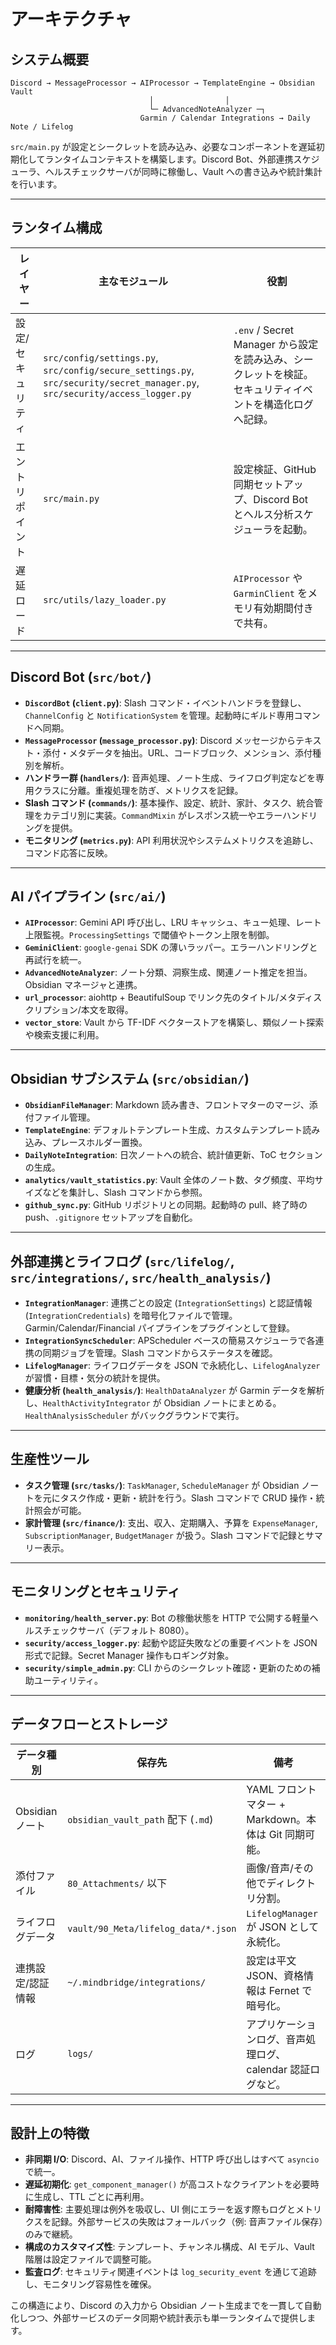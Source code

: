 # アーキテクチャ

## システム概要

```
Discord → MessageProcessor → AIProcessor → TemplateEngine → Obsidian Vault
                               │                │
                               └─ AdvancedNoteAnalyzer ─┐
                             Garmin / Calendar Integrations → Daily Note / Lifelog
```

`src/main.py` が設定とシークレットを読み込み、必要なコンポーネントを遅延初期化してランタイムコンテキストを構築します。Discord Bot、外部連携スケジューラ、ヘルスチェックサーバが同時に稼働し、Vault への書き込みや統計集計を行います。

---

## ランタイム構成

| レイヤー | 主なモジュール | 役割 |
| --- | --- | --- |
| 設定/セキュリティ | `src/config/settings.py`, `src/config/secure_settings.py`, `src/security/secret_manager.py`, `src/security/access_logger.py` | `.env` / Secret Manager から設定を読み込み、シークレットを検証。セキュリティイベントを構造化ログへ記録。 |
| エントリポイント | `src/main.py` | 設定検証、GitHub 同期セットアップ、Discord Bot とヘルス分析スケジューラを起動。 |
| 遅延ロード | `src/utils/lazy_loader.py` | `AIProcessor` や `GarminClient` をメモリ有効期間付きで共有。 |

---

## Discord Bot (`src/bot/`)

- **`DiscordBot` (`client.py`)**: Slash コマンド・イベントハンドラを登録し、`ChannelConfig` と `NotificationSystem` を管理。起動時にギルド専用コマンドへ同期。
- **`MessageProcessor` (`message_processor.py`)**: Discord メッセージからテキスト・添付・メタデータを抽出。URL、コードブロック、メンション、添付種別を解析。
- **ハンドラー群 (`handlers/`)**: 音声処理、ノート生成、ライフログ判定などを専用クラスに分離。重複処理を防ぎ、メトリクスを記録。
- **Slash コマンド (`commands/`)**: 基本操作、設定、統計、家計、タスク、統合管理をカテゴリ別に実装。`CommandMixin` がレスポンス統一やエラーハンドリングを提供。
- **モニタリング (`metrics.py`)**: API 利用状況やシステムメトリクスを追跡し、コマンド応答に反映。

---

## AI パイプライン (`src/ai/`)

- **`AIProcessor`**: Gemini API 呼び出し、LRU キャッシュ、キュー処理、レート上限監視。`ProcessingSettings` で閾値やトークン上限を制御。
- **`GeminiClient`**: `google-genai` SDK の薄いラッパー。エラーハンドリングと再試行を統一。
- **`AdvancedNoteAnalyzer`**: ノート分類、洞察生成、関連ノート推定を担当。Obsidian マネージャと連携。
- **`url_processor`**: aiohttp + BeautifulSoup でリンク先のタイトル/メタディスクリプション/本文を取得。
- **`vector_store`**: Vault から TF-IDF ベクターストアを構築し、類似ノート探索や検索支援に利用。

---

## Obsidian サブシステム (`src/obsidian/`)

- **`ObsidianFileManager`**: Markdown 読み書き、フロントマターのマージ、添付ファイル管理。
- **`TemplateEngine`**: デフォルトテンプレート生成、カスタムテンプレート読み込み、プレースホルダー置換。
- **`DailyNoteIntegration`**: 日次ノートへの統合、統計値更新、ToC セクションの生成。
- **`analytics/vault_statistics.py`**: Vault 全体のノート数、タグ頻度、平均サイズなどを集計し、Slash コマンドから参照。
- **`github_sync.py`**: GitHub リポジトリとの同期。起動時の pull、終了時の push、`.gitignore` セットアップを自動化。

---

## 外部連携とライフログ (`src/lifelog/`, `src/integrations/`, `src/health_analysis/`)

- **`IntegrationManager`**: 連携ごとの設定 (`IntegrationSettings`) と認証情報 (`IntegrationCredentials`) を暗号化ファイルで管理。Garmin/Calendar/Financial パイプラインをプラグインとして登録。
- **`IntegrationSyncScheduler`**: APScheduler ベースの簡易スケジューラで各連携の同期ジョブを管理。Slash コマンドからステータスを確認。
- **`LifelogManager`**: ライフログデータを JSON で永続化し、`LifelogAnalyzer` が習慣・目標・気分の統計を提供。
- **健康分析 (`health_analysis/`)**: `HealthDataAnalyzer` が Garmin データを解析し、`HealthActivityIntegrator` が Obsidian ノートにまとめる。`HealthAnalysisScheduler` がバックグラウンドで実行。

---

## 生産性ツール

- **タスク管理 (`src/tasks/`)**: `TaskManager`, `ScheduleManager` が Obsidian ノートを元にタスク作成・更新・統計を行う。Slash コマンドで CRUD 操作・統計照会が可能。
- **家計管理 (`src/finance/`)**: 支出、収入、定期購入、予算を `ExpenseManager`, `SubscriptionManager`, `BudgetManager` が扱う。Slash コマンドで記録とサマリー表示。

---

## モニタリングとセキュリティ

- **`monitoring/health_server.py`**: Bot の稼働状態を HTTP で公開する軽量ヘルスチェックサーバ（デフォルト 8080）。
- **`security/access_logger.py`**: 起動や認証失敗などの重要イベントを JSON 形式で記録。Secret Manager 操作もロギング対象。
- **`security/simple_admin.py`**: CLI からのシークレット確認・更新のための補助ユーティリティ。

---

## データフローとストレージ

| データ種別 | 保存先 | 備考 |
| --- | --- | --- |
| Obsidian ノート | `obsidian_vault_path` 配下 (`.md`) | YAML フロントマター + Markdown。本体は Git 同期可能。 |
| 添付ファイル | `80_Attachments/` 以下 | 画像/音声/その他でディレクトリ分割。 |
| ライフログデータ | `vault/90_Meta/lifelog_data/*.json` | `LifelogManager` が JSON として永続化。 |
| 連携設定/認証情報 | `~/.mindbridge/integrations/` | 設定は平文 JSON、資格情報は Fernet で暗号化。 |
| ログ | `logs/` | アプリケーションログ、音声処理ログ、calendar 認証ログなど。 |

---

## 設計上の特徴

- **非同期 I/O**: Discord、AI、ファイル操作、HTTP 呼び出しはすべて `asyncio` で統一。
- **遅延初期化**: `get_component_manager()` が高コストなクライアントを必要時に生成し、TTL ごとに再利用。
- **耐障害性**: 主要処理は例外を吸収し、UI 側にエラーを返す際もログとメトリクスを記録。外部サービスの失敗はフォールバック（例: 音声ファイル保存）のみで継続。
- **構成のカスタマイズ性**: テンプレート、チャンネル構成、AI モデル、Vault 階層は設定ファイルで調整可能。
- **監査ログ**: セキュリティ関連イベントは `log_security_event` を通じて追跡し、モニタリング容易性を確保。

この構造により、Discord の入力から Obsidian ノート生成までを一貫して自動化しつつ、外部サービスのデータ同期や統計表示も単一ランタイムで提供します。
